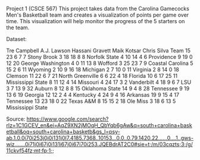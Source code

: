 Project 1 (CSCE 567)
This project takes data from the Carolina Gamecocks Men's Basketball team and creates a visualization of points per game over time. 
This visualization will help monitor the progress of the 5 starters on the team.

Dataset:

Tre Campbell	A.J. Lawson	Hassani Gravett	Maik Kotsar	Chris Silva	Team
15	23	6	7	7	Stony Brook
3	18	18	8	8	Norfolk State
4	10	14	4	6	Providence
9	19	0	12	20	George Washington
4	0	11	13	8	Wofford
3	25	23	7	9	Coastal Carolina
5	15	2	6	11	Wyoming
2	10	9	16	18	Michigan
2	7	10	0	11	Virginia
2	8	14	0	18	Clemson
11	22	6	7	21	North Greenville
6	6	22	4	18	Florida
10	6	17	25	11	Mississippi State
8	11	12	4	14	Missouri
4	24	17	3	2	Vanderbilt
4	18	9	6	7	LSU
3	7	13	9	32	Auburn
8	12	8	8	15	Oklahoma State
14	9	4	8	28	Tennessee
9	19	13	6	19	Georgia
12	12	2	4	4	Kentucky
4	24	9	4	16	Arkansas
19	9	15	4	17	Tennessee
13	23	18	0	22	Texas A&M
8	15	15	2	18	Ole Miss
3	18	6	13	5	Mississippi State

Source:
https://www.google.com/search?rlz=1C1GCEV_en&ei=AqZ9XN2jMOqH_QbYqb6gAw&q=south+carolina+basketball&oq=south+carolina+basketb&gs_l=psy-ab.1.0.0i70i253j0j0i131j0l7.4185.7368..10153...0.0..0.79.1420.22......0....1..gws-wiz.......0i71j0i67j0i131i67j0i67i70i253.JQEBdrAT2C0#sie=t;/m/03cqzts;3;/g/11ckvf54fz;mt;fp;1;;

